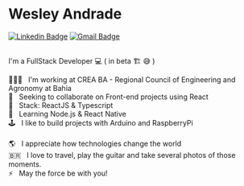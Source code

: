 # Wesley Andrade

[![Linkedin Badge](https://img.shields.io/badge/-WesleyAndrade-9400d3?style=flat&logo=Linkedin&logoColor=white&link=https://www.linkedin.com/in/wesley-andrade/)](https://www.linkedin.com/in/wesley-andrade/)
[![Gmail Badge](https://img.shields.io/badge/-wesley.reboucas@gmail.com-9400d3?style=flat&logo=Gmail&logoColor=white&link=mailto:wesley.reboucas@gmail.com)](mailto:wesley.reboucas@gmail.com)

<br/> I'm a FullStack Developer 💻 ( in beta 🏗️ 😅 )

👨🏽‍💻 &nbsp; I'm working at CREA BA - Regional Council of Engineering and Agronomy at Bahia
<br/> 🔭 &nbsp; Seeking to collaborate on Front-end projects using React
<br/> 🎯 &nbsp; Stack: ReactJS & Typescript
<br/> 🌱 &nbsp; Learning Node.js & React Native
<br/> 🕹 &nbsp; I like to build projects with Arduino and RaspberryPi
<br/>
<br/> 🌎 &nbsp; I appreciate how technologies change the world 
<br/> 🇧🇷 &nbsp; I love to travel, play the guitar and take several photos of those moments.
<br/> ⚡ &nbsp; May the force be with you! 

